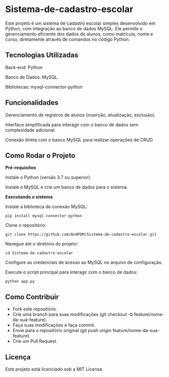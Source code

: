 # Sistema-de-cadastro-escolar
<p> Este projeto é um sistema de cadastro escolar simples desenvolvido em Python, com integração ao banco de dados MySQL. Ele permite o gerenciamento eficiente dos dados de alunos, como matrícula, nome e curso, diretamente através de comandos no código Python. </p>

## Tecnologias Utilizadas
<p> Back-end: Python </p>
<p> Banco de Dados: MySQL. </p>
<p> Bibliotecas: mysql-connector-python </p>

## Funcionalidades
<p> Gerenciamento de registros de alunos (inserção, atualização, exclusão). </p>
<p> Interface simplificada para interagir com o banco de dados sem complexidade adicional. </p>
<p> Conexão direta com o banco MySQL para realizar operações de CRUD. </p>

## Como Rodar o Projeto
**Pré-requisitos**
<p> Instale o Python (versão 3.7 ou superior).</p>
<p> Instale o MySQL e crie um banco de dados para o sistema. </p>

**Executando o sistema**
<p> Instale a biblioteca de conexão MySQL: </p>

```
pip install mysql-connector-python
```
<p> Clone o repositório: </p>

```
git clone https://github.com/An4PDM/Sistema-de-cadastro-escolar.git
```

<p> Navegue até o diretório do projeto:</p>

```
cd Sistema-de-cadastro-escolar
```

<p> Configure as credenciais de acesso ao MySQL no arquivo de configuração. </p>

<p> Execute o script principal para interagir com o banco de dados: </p>

```
python app.py
```

## Como Contribuir
<ul>
  <li> Fork este repositório. </li>
  <li> Crie uma branch para suas modificações (git checkout -b feature/nome-da-sua-feature). </li>
  <li> Faça suas modificações e faça commit. </li>
  <li> Envie para o repositório original (git push origin feature/nome-da-sua-feature). </li>
  <li> Crie um Pull Request. </li>
</ul>

## Licença
Este projeto está licenciado sob a MIT License.
